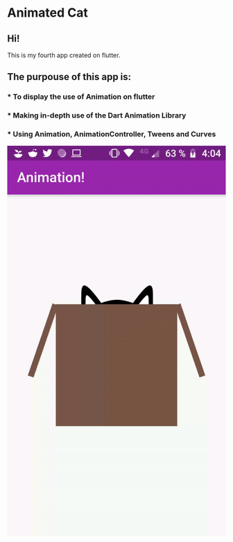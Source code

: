 # Animated Cat
<H2> Hi! </H2> 
This is my fourth app created on flutter.

<H2> The purpouse of this app is: </H2>


<H3>* To display the use of Animation on flutter</H3>
<H3>* Making in-depth use of the Dart Animation Library </H3>
<H3>* Using Animation, AnimationController, Tweens and Curves </H3>


<img src="https://raw.githubusercontent.com/Psiale/Cat_inside_a_box/master/ezgif.com-video-to-gif.gif">
